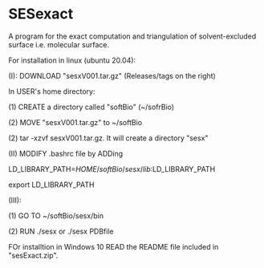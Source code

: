 # SESexact
A program for the exact computation and triangulation of solvent-excluded surface i.e. molecular surface.

For installation in linux (ubuntu 20.04):

(I): DOWNLOAD "sesxV001.tar.gz" (Releases/tags on the right)

In USER's home directory:

(1) CREATE a directory called "softBio" (~/sofrBio)

(2) MOVE "sesxV001.tar.gz" to ~/softBio

(2) tar -xzvf sesxV001.tar.gz. It will create a directory "sesx"

(II) MODIFY .bashrc file by ADDing

LD_LIBRARY_PATH=$HOME/softBio/sesx/lib:$LD_LIBRARY_PATH

export LD_LIBRARY_PATH

(III):

   (1) GO TO ~/softBio/sesx/bin
   
   (2) RUN ./sesx  or ./sesx PDBfile

FOr installtion in Windows 10
   READ the README file included in "sesExact.zip".


